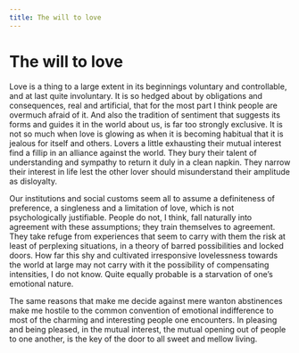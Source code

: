 ```yaml
---
title: The will to love
---
```

# The will to love

Love is a thing to a large extent in its beginnings voluntary and
controllable, and at last quite involuntary. It is so hedged about by
obligations and consequences, real and artificial, that for the most
part I think people are overmuch afraid of it. And also the tradition of
sentiment that suggests its forms and guides it in the world about us,
is far too strongly exclusive. It is not so much when love is glowing as
when it is becoming habitual that it is jealous for itself and others.
Lovers a little exhausting their mutual interest find a fillip in an
alliance against the world. They bury their talent of understanding and
sympathy to return it duly in a clean napkin. They narrow their interest
in life lest the other lover should misunderstand their amplitude as
disloyalty.

Our institutions and social customs seem all to assume a definiteness of
preference, a singleness and a limitation of love, which is not
psychologically justifiable. People do not, I think, fall naturally into
agreement with these assumptions; they train themselves to agreement.
They take refuge from experiences that seem to carry with them the risk
at least of perplexing situations, in a theory of barred possibilities
and locked doors. How far this shy and cultivated irresponsive
lovelessness towards the world at large may not carry with it the
possibility of compensating intensities, I do not know. Quite equally
probable is a starvation of one’s emotional nature.

The same reasons that make me decide against mere wanton abstinences
make me hostile to the common convention of emotional indifference to
most of the charming and interesting people one encounters. In pleasing
and being pleased, in the mutual interest, the mutual opening out of
people to one another, is the key of the door to all sweet and mellow
living.
